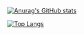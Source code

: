 [![Anurag's GitHub stats](https://github-readme-stats.vercel.app/api?username=97kzone)](https://github.com/anuraghazra/github-readme-stats)

[![Top Langs](https://github-readme-stats.vercel.app/api/top-langs/?username=97kzone&layout=compact&hide=javascript,html,css)](https://github.com/anuraghazra/github-readme-stats)
<!--
**97Kzone/97kzone** is a ✨ _special_ ✨ repository because its `README.md` (this file) appears on your GitHub profile.

Here are some ideas to get you started:

- 🔭 I’m currently working on ...
- 🌱 I’m currently learning ...
- 👯 I’m looking to collaborate on ...
- 🤔 I’m looking for help with ...
- 💬 Ask me about ...
- 📫 How to reach me: ...
- 😄 Pronouns: ...
- ⚡ Fun fact: ...
-->
